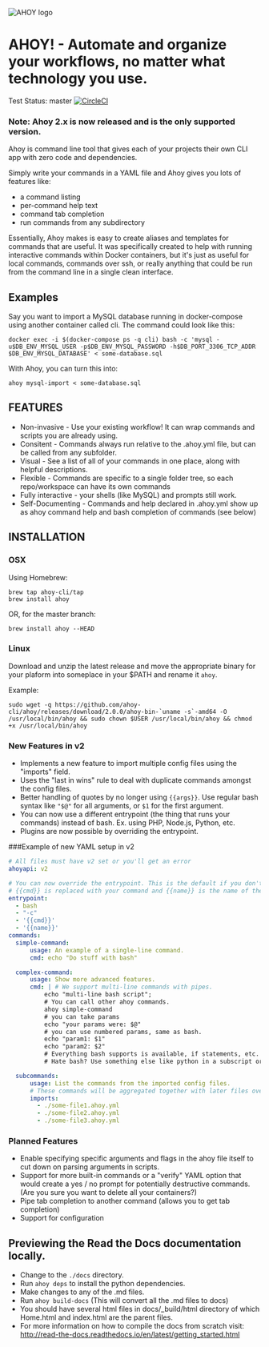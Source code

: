 ![AHOY logo](http://i65.tinypic.com/vqrwgl.png)

# AHOY! - Automate and organize your workflows, no matter what technology you use.

Test Status: master [![CircleCI](https://circleci.com/gh/ahoy-cli/ahoy/tree/master.svg?style=svg)](https://circleci.com/gh/ahoy-cli/ahoy/tree/master)

### Note: Ahoy 2.x is now released and is the only supported version.

Ahoy is command line tool that gives each of your projects their own CLI app with zero code and dependencies.

Simply write your commands in a YAML file and Ahoy gives you lots of features like:
* a command listing
* per-command help text
* command tab completion
* run commands from any subdirectory

Essentially, Ahoy makes is easy to create aliases and templates for commands that are useful. It was specifically created to help with running interactive commands within Docker containers, but it's just as useful for local commands, commands over ssh, or really anything that could be run from the command line in a single clean interface.

## Examples

Say you want to import a MySQL database running in docker-compose using another container called cli. The command could look like this:

`docker exec -i $(docker-compose ps -q cli) bash -c 'mysql -u$DB_ENV_MYSQL_USER -p$DB_ENV_MYSQL_PASSWORD -h$DB_PORT_3306_TCP_ADDR $DB_ENV_MYSQL_DATABASE' < some-database.sql`

With Ahoy, you can turn this into:

`ahoy mysql-import < some-database.sql`

## FEATURES
- Non-invasive - Use your existing workflow! It can wrap commands and scripts you are already using.
- Consitent - Commands always run relative to the .ahoy.yml file, but can be called from any subfolder.
- Visual - See a list of all of your commands in one place, along with helpful descriptions.
- Flexible - Commands are specific to a single folder tree, so each repo/workspace can have its own commands
- Fully interactive  - your shells (like MySQL) and prompts still work.
- Self-Documenting - Commands and help declared in .ahoy.yml show up as ahoy command help and bash completion of commands (see below)

## INSTALLATION

### OSX
Using Homebrew:
```
brew tap ahoy-cli/tap
brew install ahoy
```

OR, for the master branch:
```
brew install ahoy --HEAD
```

### Linux
Download and unzip the latest release and move the appropriate binary for your plaform into someplace in your $PATH and rename it `ahoy`.

Example:
```
sudo wget -q https://github.com/ahoy-cli/ahoy/releases/download/2.0.0/ahoy-bin-`uname -s`-amd64 -O /usr/local/bin/ahoy && sudo chown $USER /usr/local/bin/ahoy && chmod +x /usr/local/bin/ahoy
```

### New Features in v2
- Implements a new feature to import multiple config files using the "imports" field.
- Uses the "last in wins" rule to deal with duplicate commands amongst the config files.
- Better handling of quotes by no longer using `{{args}}`. Use regular bash syntax like `"$@"` for all arguments, or `$1` for the first argument.
- You can now use a different entrypoint (the thing that runs your commands) instead of bash. Ex. using PHP, Node.js, Python, etc.
- Plugins are now possible by overriding the entrypoint.

###Example of new YAML setup in v2

```YAML
# All files must have v2 set or you'll get an error
ahoyapi: v2

# You can now override the entrypoint. This is the default if you don't override it.
# {{cmd}} is replaced with your command and {{name}} is the name of the command that was run (available as $0)
entrypoint:
  - bash
  - "-c"
  - '{{cmd}}'
  - '{{name}}'
commands:
  simple-command:
      usage: An example of a single-line command.
      cmd: echo "Do stuff with bash"

  complex-command:
      usage: Show more advanced features.
      cmd: | # We support multi-line commands with pipes.
          echo "multi-line bash script";
          # You can call other ahoy commands.
          ahoy simple-command
          # you can take params
          echo "your params were: $@"
          # you can use numbered params, same as bash.
          echo "param1: $1"
          echo "param2: $2"
          # Everything bash supports is available, if statements, etc.
          # Hate bash? Use something else like python in a subscript or change the entrypoint.

  subcommands:
      usage: List the commands from the imported config files.
      # These commands will be aggregated together with later files overriding earlier ones if they exist.
      imports:
        - ./some-file1.ahoy.yml
        - ./some-file2.ahoy.yml
        - ./some-file3.ahoy.yml
```

### Planned Features
- Enable specifying specific arguments and flags in the ahoy file itself to cut down on parsing arguments in scripts.
- Support for more built-in commands or a "verify" YAML option that would create a yes / no prompt for potentially destructive commands. (Are you sure you want to delete all your containers?)
- Pipe tab completion to another command (allows you to get tab completion)
- Support for configuration

## Previewing the Read the Docs documentation locally.

* Change to the `./docs` directory.
* Run `ahoy deps` to install the python dependencies.
* Make changes to any of the .md files.
* Run `ahoy build-docs` (This will convert all the .md files to docs)
* You should have several html files in docs/_build/html directory of which Home.html and index.html are the parent files.
* For more information on how to compile the docs from scratch visit: http://read-the-docs.readthedocs.io/en/latest/getting_started.html

